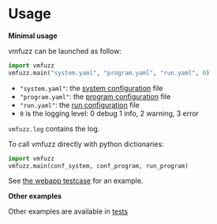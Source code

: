 Usage
=============
**Minimal usage**


vmfuzz can be launched as follow:

```python
import vmfuzz
vmfuzz.main("system.yaml", "program.yaml", "run.yaml", 0)
```
- `"system.yaml"`: the [system configuration](Configuration.md#system-configuration) file
- `"program.yaml"`: the [program configuration](Configuration.md#program-configuration) file
- `"run.yaml"`: the [run configuration](Configuration.md#run-configuration) file
- `0` is the logging level: 0 debug 1 info, 2 warning, 3 error

`vmfuzz.log` contains the log.


To call vmfuzz directly with python dictionaries:

```python
import vmfuzz
vmfuzz.main(conf_system, conf_program, run_program)
```

See [the webapp testcase](tests/test_webapp.py) for an example.

**Other examples**

Other examples are available in [tests](tests)



